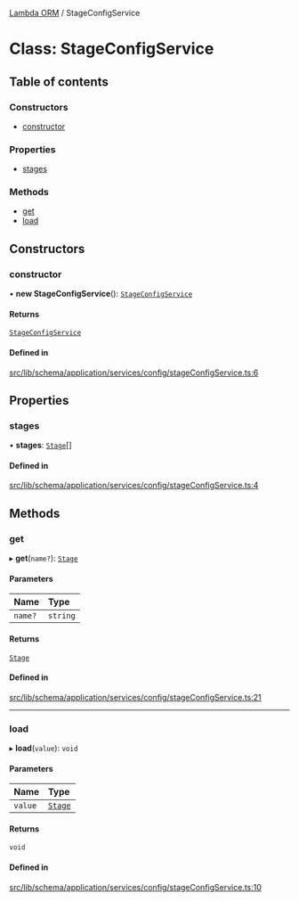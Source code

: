 [Lambda ORM](../README.md) / StageConfigService

# Class: StageConfigService

## Table of contents

### Constructors

- [constructor](StageConfigService.md#constructor)

### Properties

- [stages](StageConfigService.md#stages)

### Methods

- [get](StageConfigService.md#get)
- [load](StageConfigService.md#load)

## Constructors

### constructor

• **new StageConfigService**(): [`StageConfigService`](StageConfigService.md)

#### Returns

[`StageConfigService`](StageConfigService.md)

#### Defined in

[src/lib/schema/application/services/config/stageConfigService.ts:6](https://github.com/lambda-orm/lambdaorm-base/blob/18a48bdf05b264fa0e5a92f5c2fa8abbd9587acd/src/lib/schema/application/services/config/stageConfigService.ts#L6)

## Properties

### stages

• **stages**: [`Stage`](../interfaces/Stage.md)[]

#### Defined in

[src/lib/schema/application/services/config/stageConfigService.ts:4](https://github.com/lambda-orm/lambdaorm-base/blob/18a48bdf05b264fa0e5a92f5c2fa8abbd9587acd/src/lib/schema/application/services/config/stageConfigService.ts#L4)

## Methods

### get

▸ **get**(`name?`): [`Stage`](../interfaces/Stage.md)

#### Parameters

| Name | Type |
| :------ | :------ |
| `name?` | `string` |

#### Returns

[`Stage`](../interfaces/Stage.md)

#### Defined in

[src/lib/schema/application/services/config/stageConfigService.ts:21](https://github.com/lambda-orm/lambdaorm-base/blob/18a48bdf05b264fa0e5a92f5c2fa8abbd9587acd/src/lib/schema/application/services/config/stageConfigService.ts#L21)

___

### load

▸ **load**(`value`): `void`

#### Parameters

| Name | Type |
| :------ | :------ |
| `value` | [`Stage`](../interfaces/Stage.md) |

#### Returns

`void`

#### Defined in

[src/lib/schema/application/services/config/stageConfigService.ts:10](https://github.com/lambda-orm/lambdaorm-base/blob/18a48bdf05b264fa0e5a92f5c2fa8abbd9587acd/src/lib/schema/application/services/config/stageConfigService.ts#L10)
